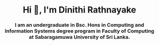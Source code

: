    <h1 align="center">Hi 👋, I'm Dinithi Rathnayake</h1>
    <h3 align="center">
      I am an undergraduate in Bsc. Hons in Computing and Information Systems
      degree program in Faculty of Computing at Sabaragamuwa University of Sri
      Lanka.
    </h>

